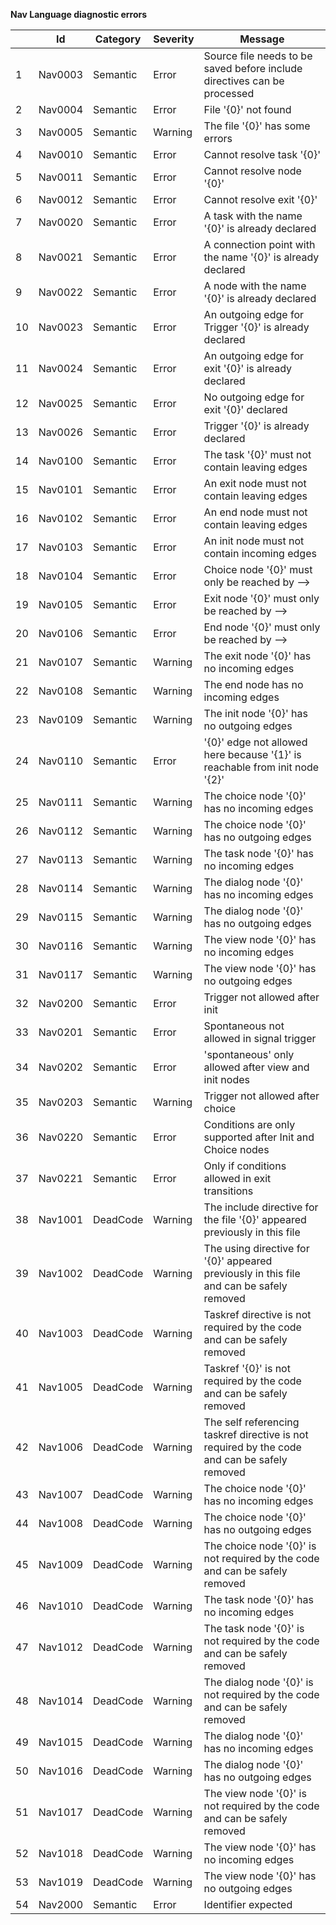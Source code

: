 **Nav Language diagnostic errors**

|   |  Id    | Category | Severity |  Message |
|---|--------|----------|----------|----------|
|1|<a name="Nav0003">Nav0003</a> | Semantic| Error| Source file needs to be saved before include directives can be processed|
|2|<a name="Nav0004">Nav0004</a> | Semantic| Error| File '{0}' not found|
|3|<a name="Nav0005">Nav0005</a> | Semantic| Warning| The file '{0}' has some errors|
|4|<a name="Nav0010">Nav0010</a> | Semantic| Error| Cannot resolve task '{0}'|
|5|<a name="Nav0011">Nav0011</a> | Semantic| Error| Cannot resolve node '{0}'|
|6|<a name="Nav0012">Nav0012</a> | Semantic| Error| Cannot resolve exit '{0}'|
|7|<a name="Nav0020">Nav0020</a> | Semantic| Error| A task with the name '{0}' is already declared|
|8|<a name="Nav0021">Nav0021</a> | Semantic| Error| A connection point with the name '{0}' is already declared|
|9|<a name="Nav0022">Nav0022</a> | Semantic| Error| A node with the name '{0}' is already declared|
|10|<a name="Nav0023">Nav0023</a> | Semantic| Error| An outgoing edge for Trigger '{0}' is already declared|
|11|<a name="Nav0024">Nav0024</a> | Semantic| Error| An outgoing edge for exit '{0}' is already declared|
|12|<a name="Nav0025">Nav0025</a> | Semantic| Error| No outgoing edge for exit '{0}' declared|
|13|<a name="Nav0026">Nav0026</a> | Semantic| Error| Trigger '{0}' is already declared|
|14|<a name="Nav0100">Nav0100</a> | Semantic| Error| The task '{0}' must not contain leaving edges|
|15|<a name="Nav0101">Nav0101</a> | Semantic| Error| An exit node must not contain leaving edges|
|16|<a name="Nav0102">Nav0102</a> | Semantic| Error| An end node must not contain leaving edges|
|17|<a name="Nav0103">Nav0103</a> | Semantic| Error| An init node must not contain incoming edges|
|18|<a name="Nav0104">Nav0104</a> | Semantic| Error| Choice node '{0}' must only be reached by -->|
|19|<a name="Nav0105">Nav0105</a> | Semantic| Error| Exit node '{0}' must only be reached by -->|
|20|<a name="Nav0106">Nav0106</a> | Semantic| Error| End node '{0}' must only be reached by -->|
|21|<a name="Nav0107">Nav0107</a> | Semantic| Warning| The exit node '{0}' has no incoming edges|
|22|<a name="Nav0108">Nav0108</a> | Semantic| Warning| The end node has no incoming edges|
|23|<a name="Nav0109">Nav0109</a> | Semantic| Warning| The init node '{0}' has no outgoing edges|
|24|<a name="Nav0110">Nav0110</a> | Semantic| Error| '{0}' edge not allowed here because '{1}' is reachable from init node '{2}'|
|25|<a name="Nav0111">Nav0111</a> | Semantic| Warning| The choice node '{0}' has no incoming edges|
|26|<a name="Nav0112">Nav0112</a> | Semantic| Warning| The choice node '{0}' has no outgoing edges|
|27|<a name="Nav0113">Nav0113</a> | Semantic| Warning| The task node '{0}' has no incoming edges|
|28|<a name="Nav0114">Nav0114</a> | Semantic| Warning| The dialog node '{0}' has no incoming edges|
|29|<a name="Nav0115">Nav0115</a> | Semantic| Warning| The dialog node '{0}' has no outgoing edges|
|30|<a name="Nav0116">Nav0116</a> | Semantic| Warning| The view node '{0}' has no incoming edges|
|31|<a name="Nav0117">Nav0117</a> | Semantic| Warning| The view node '{0}' has no outgoing edges|
|32|<a name="Nav0200">Nav0200</a> | Semantic| Error| Trigger not allowed after init|
|33|<a name="Nav0201">Nav0201</a> | Semantic| Error| Spontaneous not allowed in signal trigger|
|34|<a name="Nav0202">Nav0202</a> | Semantic| Error| 'spontaneous' only allowed after view and init nodes|
|35|<a name="Nav0203">Nav0203</a> | Semantic| Warning| Trigger not allowed after choice|
|36|<a name="Nav0220">Nav0220</a> | Semantic| Error| Conditions are only supported after Init and Choice nodes|
|37|<a name="Nav0221">Nav0221</a> | Semantic| Error| Only if conditions allowed in exit transitions|
|38|<a name="Nav1001">Nav1001</a> | DeadCode| Warning| The include directive for the file '{0}' appeared previously in this file|
|39|<a name="Nav1002">Nav1002</a> | DeadCode| Warning| The using directive for '{0}' appeared previously in this file and can be safely removed|
|40|<a name="Nav1003">Nav1003</a> | DeadCode| Warning| Taskref directive is not required by the code and can be safely removed|
|41|<a name="Nav1005">Nav1005</a> | DeadCode| Warning| Taskref '{0}' is not required by the code and can be safely removed|
|42|<a name="Nav1006">Nav1006</a> | DeadCode| Warning| The self referencing taskref directive is not required by the code and can be safely removed|
|43|<a name="Nav1007">Nav1007</a> | DeadCode| Warning| The choice node '{0}' has no incoming edges|
|44|<a name="Nav1008">Nav1008</a> | DeadCode| Warning| The choice node '{0}' has no outgoing edges|
|45|<a name="Nav1009">Nav1009</a> | DeadCode| Warning| The choice node '{0}' is not required by the code and can be safely removed|
|46|<a name="Nav1010">Nav1010</a> | DeadCode| Warning| The task node '{0}' has no incoming edges|
|47|<a name="Nav1012">Nav1012</a> | DeadCode| Warning| The task node '{0}' is not required by the code and can be safely removed|
|48|<a name="Nav1014">Nav1014</a> | DeadCode| Warning| The dialog node '{0}' is not required by the code and can be safely removed|
|49|<a name="Nav1015">Nav1015</a> | DeadCode| Warning| The dialog node '{0}' has no incoming edges|
|50|<a name="Nav1016">Nav1016</a> | DeadCode| Warning| The dialog node '{0}' has no outgoing edges|
|51|<a name="Nav1017">Nav1017</a> | DeadCode| Warning| The view node '{0}' is not required by the code and can be safely removed|
|52|<a name="Nav1018">Nav1018</a> | DeadCode| Warning| The view node '{0}' has no incoming edges|
|53|<a name="Nav1019">Nav1019</a> | DeadCode| Warning| The view node '{0}' has no outgoing edges|
|54|<a name="Nav2000">Nav2000</a> | Semantic| Error| Identifier expected|

